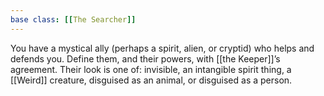 ```yaml
---
base class: [[The Searcher]]
---
```

You have a mystical ally (perhaps a spirit, alien, or cryptid) who helps and defends you. Define them, and their powers, with [[the Keeper]]’s agreement. Their look is one of: invisible, an intangible spirit thing, a [[Weird]] creature, disguised as an animal, or disguised as a person.
